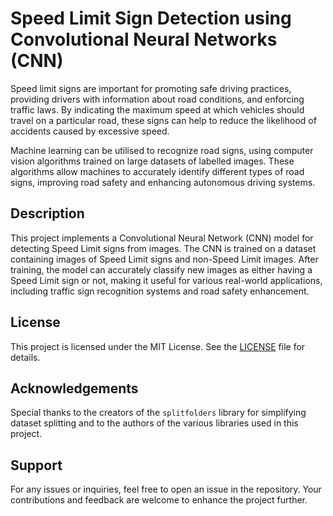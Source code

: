 # Speed Limit Sign Detection using Convolutional Neural Networks (CNN)

Speed limit signs are important for promoting safe driving practices, providing drivers with information about road conditions, and enforcing traffic laws. By indicating the maximum speed at which vehicles should travel on a particular road, these signs can help to reduce the likelihood of accidents caused by excessive speed. 

Machine learning can be utilised to recognize road signs, using computer vision algorithms trained on large datasets of labelled images. These algorithms allow machines to accurately identify different types of road signs, improving road safety and enhancing autonomous driving systems. 
## Description
This project implements a Convolutional Neural Network (CNN) model for detecting Speed Limit signs from images. The CNN is trained on a dataset containing images of Speed Limit signs and non-Speed Limit images. After training, the model can accurately classify new images as either having a Speed Limit sign or not, making it useful for various real-world applications, including traffic sign recognition systems and road safety enhancement.

## License
This project is licensed under the MIT License. See the [LICENSE](LICENSE) file for details.

## Acknowledgements
Special thanks to the creators of the `splitfolders` library for simplifying dataset splitting and to the authors of the various libraries used in this project.

## Support
For any issues or inquiries, feel free to open an issue in the repository. Your contributions and feedback are welcome to enhance the project further.